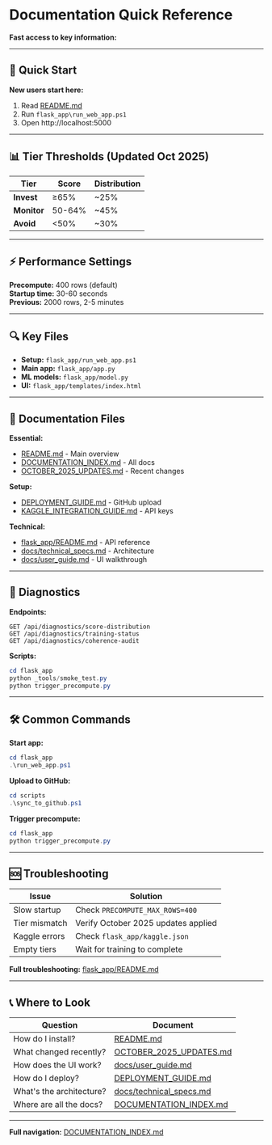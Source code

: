 # Documentation Quick Reference

**Fast access to key information:**

---

## 🚀 Quick Start

**New users start here:**
1. Read [README.md](README.md)
2. Run `flask_app\run_web_app.ps1`
3. Open http://localhost:5000

---

## 📊 Tier Thresholds (Updated Oct 2025)

| Tier | Score | Distribution |
|------|-------|--------------|
| **Invest** | ≥65% | ~25% |
| **Monitor** | 50-64% | ~45% |
| **Avoid** | <50% | ~30% |

---

## ⚡ Performance Settings

**Precompute:** 400 rows (default)  
**Startup time:** 30-60 seconds  
**Previous:** 2000 rows, 2-5 minutes

---

## 🔍 Key Files

- **Setup:** `flask_app/run_web_app.ps1`
- **Main app:** `flask_app/app.py`
- **ML models:** `flask_app/model.py`
- **UI:** `flask_app/templates/index.html`

---

## 📝 Documentation Files

**Essential:**
- [README.md](README.md) - Main overview
- [DOCUMENTATION_INDEX.md](DOCUMENTATION_INDEX.md) - All docs
- [OCTOBER_2025_UPDATES.md](OCTOBER_2025_UPDATES.md) - Recent changes

**Setup:**
- [DEPLOYMENT_GUIDE.md](DEPLOYMENT_GUIDE.md) - GitHub upload
- [KAGGLE_INTEGRATION_GUIDE.md](KAGGLE_INTEGRATION_GUIDE.md) - API keys

**Technical:**
- [flask_app/README.md](flask_app/README.md) - API reference
- [docs/technical_specs.md](docs/technical_specs.md) - Architecture
- [docs/user_guide.md](docs/user_guide.md) - UI walkthrough

---

## 🧪 Diagnostics

**Endpoints:**
```
GET /api/diagnostics/score-distribution
GET /api/diagnostics/training-status
GET /api/diagnostics/coherence-audit
```

**Scripts:**
```powershell
cd flask_app
python _tools/smoke_test.py
python trigger_precompute.py
```

---

## 🛠️ Common Commands

**Start app:**
```powershell
cd flask_app
.\run_web_app.ps1
```

**Upload to GitHub:**
```powershell
cd scripts
.\sync_to_github.ps1
```

**Trigger precompute:**
```powershell
cd flask_app
python trigger_precompute.py
```

---

## 🆘 Troubleshooting

| Issue | Solution |
|-------|----------|
| Slow startup | Check `PRECOMPUTE_MAX_ROWS=400` |
| Tier mismatch | Verify October 2025 updates applied |
| Kaggle errors | Check `flask_app/kaggle.json` |
| Empty tiers | Wait for training to complete |

**Full troubleshooting:** [flask_app/README.md](flask_app/README.md)

---

## 📞 Where to Look

| Question | Document |
|----------|----------|
| How do I install? | [README.md](README.md) |
| What changed recently? | [OCTOBER_2025_UPDATES.md](OCTOBER_2025_UPDATES.md) |
| How does the UI work? | [docs/user_guide.md](docs/user_guide.md) |
| How do I deploy? | [DEPLOYMENT_GUIDE.md](DEPLOYMENT_GUIDE.md) |
| What's the architecture? | [docs/technical_specs.md](docs/technical_specs.md) |
| Where are all the docs? | [DOCUMENTATION_INDEX.md](DOCUMENTATION_INDEX.md) |

---

**Full navigation:** [DOCUMENTATION_INDEX.md](DOCUMENTATION_INDEX.md)
